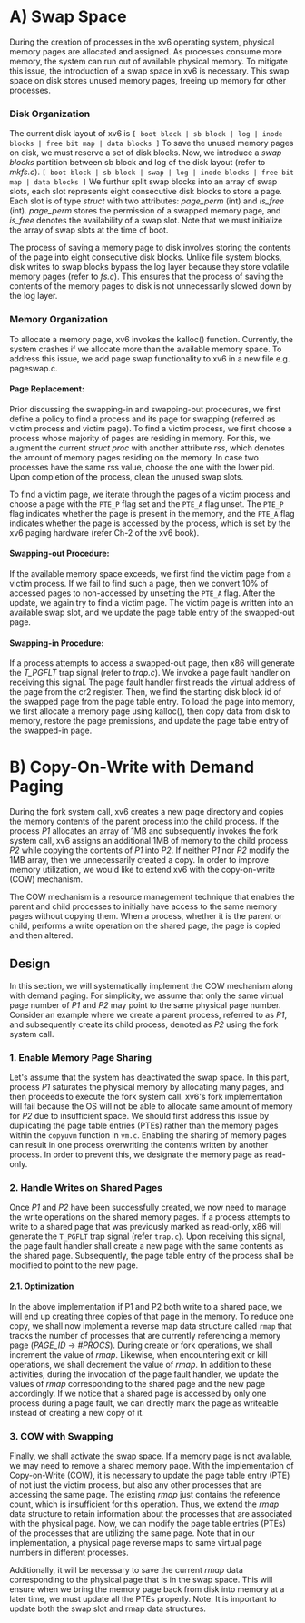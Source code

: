 # A) Swap Space

During the creation of processes in the xv6 operating system, physical memory pages are allocated and assigned. As processes consume more memory, the system can run out of available physical memory. To mitigate this issue, the introduction of a swap space in xv6 is necessary. This swap space on disk stores unused memory pages, freeing up memory for other processes. 
### Disk Organization
The current disk layout of xv6 is 
```[ boot block | sb block | log | inode blocks | free bit map | data blocks ]```
To save the unused memory pages on disk, we must reserve a set of disk blocks. Now, we introduce a *swap blocks* partition between sb block and log of the disk layout (refer to *mkfs.c*).
```[ boot block | sb block | swap | log | inode blocks | free bit map | data blocks ]```
We furthur split swap blocks into an array of swap slots, each slot represents eight consecutive disk blocks to store a page. Each slot is of type *struct* with two attributes: *page_perm* (int) and *is_free* (int). *page_perm* stores the permission of a swapped memory page, and *is_free* denotes the availability of a swap slot. Note that we must initialize the array of swap slots at the time of boot.

The process of saving a memory page to disk involves storing the contents of the page into eight consecutive disk blocks. Unlike file system blocks, disk writes to swap blocks bypass the log layer because they store volatile memory pages (refer to *fs.c*). This ensures that the process of saving the contents of the memory pages to disk is not unnecessarily slowed down by the log layer.

### Memory Organization
To allocate a memory page, xv6 invokes the kalloc() function. Currently, the system crashes if we allocate more than the available memory space. To address this issue, we add page swap functionality to xv6 in a new file e.g. pageswap.c. 

#### Page Replacement:
Prior discussing the swapping-in and swapping-out procedures, we first define a policy to find a process and its page for swapping (referred as victim process and victim page). To find a victim process, we first choose a process whose majority of pages are residing in memory. For this, we augment the current *struct proc* with another attribute *rss*, which denotes the amount of memory pages residing on the memory. In case two processes have the same rss value, choose the one with the lower pid. Upon completion of the process, clean the unused swap slots.

To find a victim page, we iterate through the pages of a victim process and choose a page with the `PTE_P` flag set and the `PTE_A` flag unset. The `PTE_P` flag indicates whether the page is present in the memory, and the `PTE_A` flag indicates whether the page is accessed by the process, which is set by the xv6 paging hardware (refer Ch-2 of the xv6 book). 

#### Swapping-out Procedure:
If the available memory space exceeds, we first find the victim page from a victim process. If we fail to find such a page, then we convert 10% of accessed pages to non-accessed by unsetting the `PTE_A` flag. After the update, we again try to find a victim page. The victim page is written into an available swap slot, and we update the page table entry of the swapped-out page.

#### Swapping-in Procedure:
If a process attempts to access a swapped-out page, then x86 will generate the *T_PGFLT* trap signal (refer to *trap.c*). We invoke a page fault handler on receiving this signal. The page fault handler first reads the virtual address of the page from the cr2 register. Then, we find the starting disk block id of the swapped page from the page table entry. To load the page into memory, we first allocate a memory page using kalloc(), then copy data from disk to memory, restore the page premissions, and update the page table entry of the swapped-in page.


# B) Copy-On-Write with Demand Paging

During the fork system call, xv6 creates a new page directory and copies the memory contents of the parent process into the child process. If the process *P1* allocates an array of 1MB and subsequently invokes the fork system call, xv6 assigns an additional 1MB of memory to the child process *P2* while copying the contents of *P1* into *P2*. If neither *P1* nor *P2* modify the 1MB array, then we unnecessarily created a copy. In order to improve memory utilization, we would like to extend xv6 with the copy-on-write (COW) mechanism.

The COW mechanism is a resource management technique that enables the parent and child processes to initially have access to the same memory pages without copying them. When a process, whether it is the parent or child, performs a write operation on the shared page, the page is copied and then altered.

## Design
In this section, we will systematically implement the COW mechanism along with demand paging. For simplicity, we assume that only the same virtual page number of *P1* and *P2* may point to the same physical page number. Consider an example where we create a parent process, referred to as *P1*, and subsequently create its child process, denoted as *P2* using the fork system call.

### 1. Enable Memory Page Sharing
Let's assume that the system has deactivated the swap space. In this part, process *P1* saturates the physical memory by allocating many pages, and then proceeds to execute the fork system call. xv6's fork implementation will fail because the OS will not be able to allocate same amount of memory for *P2* due to insufficient space. We should first address this issue by duplicating the page table entries (PTEs) rather than the memory pages within the `copyuvm` function in `vm.c`. Enabling the sharing of memory pages can result in one process overwriting the contents written by another process. In order to prevent this, we designate the memory page as read-only.

### 2. Handle Writes on Shared Pages
Once *P1* and *P2* have been successfully created, we now need to manage the write operations on the shared memory pages. If a process attempts to write to a shared page that was previously marked as read-only, x86 will generate the `T_PGFLT` trap signal (refer `trap.c`). Upon receiving this signal, the page fault handler shall create a new page with the same contents as the shared page. Subsequently, the page table entry of the process shall be modified to point to the new page.

#### 2.1. Optimization
In the above implementation if P1 and P2 both write to a shared page, we will end up creating three copies of that page in the memory. To reduce one copy, we shall now implement a reverse map data structure called `rmap` that tracks the number of processes that are currently referencing a memory page (*PAGE_ID* &rarr; *#PROCS*). During create or fork operations, we shall increment the value of *rmap*. Likewise, when encountering exit or kill operations, we shall decrement the value of *rmap*. In addition to these activities, during the invocation of the page fault handler, we update the values of *rmap* corresponding to the shared page and the new page accordingly. If we notice that a shared page is accessed by only one process during a page fault, we can directly mark the page as writeable instead of creating a new copy of it.  

### 3. COW with Swapping
Finally, we shall activate the swap space. If a memory page is not available, we may need to remove a shared memory page. With the implementation of Copy-on-Write (COW), it is necessary to update the page table entry (PTE) of not just the victim process, but also any other processes that are accessing the same page. The existing *rmap* just contains the reference count, which is insufficient for this operation. Thus, we extend the *rmap* data structure to retain information about the processes that are associated with the physical page. Now, we can modify the page table entries (PTEs) of the processes that are utilizing the same page. Note that in our implementation, a physical page reverse maps to same virtual page numbers in different processes. 

Additionally, it will be necessary to save the current *rmap* data corresponding to the physical page that is in the swap space. This will ensure when we bring the memory page back from disk into memory at a later time, we must update all the PTEs properly. Note: It is important to update both the swap slot and rmap data structures.
